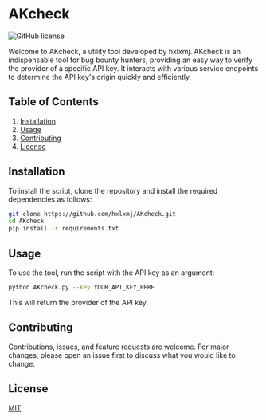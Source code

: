 # AKcheck

![GitHub license](https://img.shields.io/badge/license-MIT-blue.svg)

Welcome to AKcheck, a utility tool developed by hxlxmj. AKcheck is an indispensable tool for bug bounty hunters, providing an easy way to verify the provider of a specific API key. It interacts with various service endpoints to determine the API key's origin quickly and efficiently.

## Table of Contents
1. [Installation](#installation)
2. [Usage](#usage)
3. [Contributing](#contributing)
4. [License](#license)

## Installation
To install the script, clone the repository and install the required dependencies as follows:

```bash
git clone https://github.com/hxlxmj/AKcheck.git
cd AKcheck
pip install -r requirements.txt
```

## Usage
To use the tool, run the script with the API key as an argument:

```bash
python AKcheck.py --key YOUR_API_KEY_HERE
```

This will return the provider of the API key.

## Contributing
Contributions, issues, and feature requests are welcome. For major changes, please open an issue first to discuss what you would like to change.

## License

[MIT](https://choosealicense.com/licenses/mit/)
